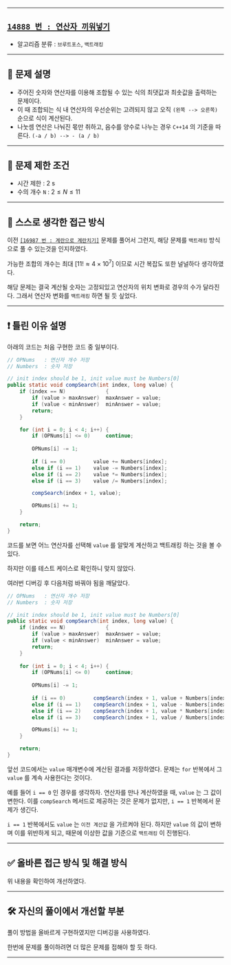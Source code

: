 
---

## [`14888 번 : 연산자 끼워넣기`](https://www.acmicpc.net/problem/14888)

- 알고리즘 분류 : `브루트포스`, `백트래킹`

---

## 🔖 문제 설명

- 주어진 숫자와 연산자를 이용해 조합될 수 있는 식의 최댓값과 최솟값을 출력하는 문제이다.
- 이 때 조합되는 식 내 연산자의 우선순위는 고려되지 않고 오직 `(왼쪽 --> 오른쪽)` 순으로 식이 계산된다.
- 나눗셈 연산은 나눠진 몫만 취하고, 음수를 양수로 나누는 경우 `C++14` 의 기준을 따른다. `(-a / b) --> - (a / b)`

---

## 🛑 문제 제한 조건

- 시간 제한 : $\text{2 s}$
- 수의 개수 `N` : $2 \leq N \leq 11$

---

## 🍳 스스로 생각한 접근 방식

이전 [`[16987 번 : 계란으로 계란치기]`](https://www.acmicpc.net/problem/16987) 문제를 풀어서 그런지, 해당 문제를 `백트래킹` 방식으로 풀 수 있는것을 인지하였다.

가능한 조합의 개수는 최대 $[11! \approx 4 \times 10^{7}]$ 이므로 시간 복잡도 또한 널널하다 생각하였다.

해당 문제는 결국 계산될 숫자는 고정되있고 연산자의 위치 변화로 경우의 수가 달라진다. 그래서 연산자 변화를 `백트래킹` 하면 될 듯 싶었다.

---

## ❗ 틀린 이유 설명

아래의 코드는 처음 구현한 코드 중 일부이다.

```java
// OPNums   : 연산자 개수 저장
// Numbers  : 숫자 저장

// init index should be 1, init value must be Numbers[0]
public static void compSearch(int index, long value) {  
    if (index == N)             {
        if (value > maxAnswer)  maxAnswer = value;
        if (value < minAnswer)  minAnswer = value;
        return;
    }

    for (int i = 0; i < 4; i++) {
        if (OPNums[i] <= 0)     continue;
        
        OPNums[i] -= 1;
        
        if (i == 0)         value += Numbers[index];
        else if (i == 1)    value -= Numbers[index];
        else if (i == 2)    value *= Numbers[index];
        else if (i == 3)    value /= Numbers[index];

        compSearch(index + 1, value);

        OPNums[i] += 1;
    }

    return;
}
```

코드를 보면 어느 연산자를 선택해 `value` 를 알맞게 계산하고 백트래킹 하는 것을 볼 수 있다.

하지만 이를 테스트 케이스로 확인하니 맞지 않았다.

여러번 디버깅 후 다음처럼 바꿔야 됨을 깨달았다.

```java
// OPNums   : 연산자 개수 저장
// Numbers  : 숫자 저장

// init index should be 1, init value must be Numbers[0]
public static void compSearch(int index, long value) {
    if (index == N)             {
        if (value > maxAnswer)  maxAnswer = value;
        if (value < minAnswer)  minAnswer = value;
        return;
    }
    
    for (int i = 0; i < 4; i++) {
        if (OPNums[i] <= 0)     continue;
        
        OPNums[i] -= 1;
        
        if (i == 0)         compSearch(index + 1, value + Numbers[index]);
        else if (i == 1)    compSearch(index + 1, value - Numbers[index]);
        else if (i == 2)    compSearch(index + 1, value * Numbers[index]);
        else if (i == 3)    compSearch(index + 1, value / Numbers[index]);

        OPNums[i] += 1;
    }

    return;
}
```

앞선 코드에서는 `value` 매개변수에 계산된 결과를 저장하였다. 문제는 `for` 반복에서 그 `value` 를 계속 사용한다는 것이다.

예를 들어 `i == 0` 인 경우를 생각하자. 연산자를 만나 계산하였을 때, `value` 는 그 값이 변한다. 이를 `compSearch` 메서드로 제공하는 것은 문제가 없지만, `i == 1` 반복에서 문제가 생긴다.

`i == 1` 반복에서도 `value` 는 `이전 계산값` 을 가르켜야 된다. 하지만 `value` 의 값이 변하며 이를 위반하게 되고, 때문에 이상한 값을 기준으로 `백트래킹` 이 진행된다.

---


## ✅ 올바른 접근 방식 및 해결 방식

위 내용을 확인하여 개선하였다.

---

## 🛠 자신의 풀이에서 개선할 부분

풀이 방법을 올바르게 구현하였지만 디버깅을 사용하였다.

한번에 문제를 풀이하려면 더 많은 문제를 접해야 할 듯 하다.

---
